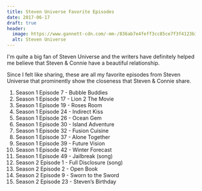 ```yaml
---
title: Steven Universe Favorite Episodes
date: 2017-06-17
draft: true
header:
  image: https://www.gannett-cdn.com/-mm-/836ab7e4feff3cc85ce7f3f4123b1f621d3e917b/c=0-74-800-526&r=x803&c=1600x800/local/-/media/Wilmington/NG/2013/11/14/stevenuniverse.jpg
  alt: Steven Universe
---
```


I'm quite a big fan of Steven Universe and the writers have definitely helped me
believe that Steven & Connie have a beautiful relationship.

Since I felt like sharing, these are all my favorite episodes from Steven
Universe that prominently show the closeness that Steven & Connie share.

1. Season 1 Episode 7 - Bubble Buddies
2. Season 1 Episode 17 - Lion 2 The Movie
3. Season 1 Episode 19 - Roses Room
4. Season 1 Episode 24 - Indirect Kiss
5. Season 1 Episode 26 - Ocean Gem
6. Season 1 Episode 30 - Island Adventure
7. Season 1 Episode 32 - Fusion Cuisine
8. Season 1 Episode 37 - Alone Together
9. Season 1 Episode 39 - Future Vision
10. Season 1 Episode 42 - Winter Forecast
11. Season 1 Episode 49 - Jailbreak (song)
12. Season 2 Episode 1 - Full Disclosure (song)
13. Season 2 Episode 2 - Open Book
14. Season 2 Episode 9 - Sworn to the Sword
15. Season 2 Episode 23 - Steven’s Birthday
